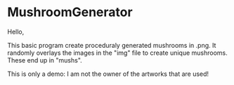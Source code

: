 # MushroomGenerator

Hello,

This basic program create proceduraly generated mushrooms in .png. It randomly overlays the images in the "img" file to create unique mushrooms. These end up in "mushs".

This is only a demo: I am not the owner of the artworks that are used!

